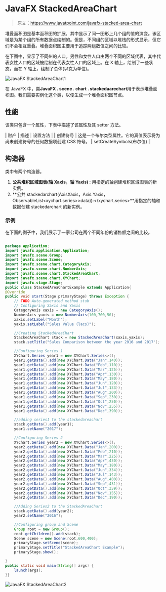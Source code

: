 # JavaFX StackedAreaChart

> 原文：<https://www.javatpoint.com/javafx-stacked-area-chart>

堆叠面积图是基本面积图的扩展，其中显示了同一图形上几个组的值的演变。该区域是为某个组的所有数据点绘制的。但是，不同组的区域以堆栈的形式显示，但它们不会相互重叠。堆叠面积图主要用于追踪两组数值之间的比较。

在下图中，显示了不同州的人口。男性和女性人口由两个不同的区域代表，其中代表女性人口的区域被绘制在代表女性人口的区域上。在 X 轴上，绘制了一些状态，而在 Y 轴上，绘制了总体(以克为单位)。

![JavaFX StackedAreaChart1](../img/7c859d0ccb9a96ca04cde6aba64cf1bc.png)

在 JavaFX 中，类**JavaFX . scene . chart . stackedaarechart**用于表示堆叠面积图。我们需要实例化这个类，以便生成一个堆叠面积图节点。

## 性能

该类只包含一个属性，下表中描述了该属性及其 setter 方法。

| 财产 | 描述 | 设置方法 |
| 创建符号 | 这是一个布尔类型属性。它的真值表示将为尚未创建符号的任何数据项创建 CSS 符号。 | setCreateSymbols(布尔值) |

## 构造器

类中有两个构造器。

1.  **公共堆积区域图表(轴 <x>Xaxis，轴 <y>Yaxis) :</y></x>** 用指定的轴创建堆积区域图表的新实例。
2.  **公共 stackedarchart(Axis<x>Xaxis，Axis <y>Yaxis，ObservableList<xychart.series>>data)):</xychart.series></y></x>**用指定的轴和数据创建 stackedarchart 的新实例。

### 示例

在下面的例子中，我们展示了一家公司在两个不同年份的销售额之间的比较。

```java

package application;
import javafx.application.Application;
import javafx.scene.Group;
import javafx.scene.Scene;
import javafx.scene.chart.CategoryAxis;
import javafx.scene.chart.NumberAxis;
import javafx.scene.chart.StackedAreaChart;
import javafx.scene.chart.XYChart;
import javafx.stage.Stage;
public class StackedAreaChartExample extends Application{
@Override
public void start(Stage primaryStage) throws Exception {
	// TODO Auto-generated method stub
	// Configuring Xaxis and Yaxis 
	CategoryAxis xaxis = new CategoryAxis();
	NumberAxis yaxis = new NumberAxis(100,700,50);
	xaxis.setLabel("Month");
	yaxis.setLabel("Sales Value (lacs)");

	//Creating StackedAreaChart 
	StackedAreaChart stack = new StackedAreaChart(xaxis,yaxis);
	stack.setTitle("Sales Comparison between the year 2016 and 2017");

	//Configuring Series 1 
	XYChart.Series year1 = new XYChart.Series<>();
	year1.getData().add(new XYChart.Data("Jan",140));
	year1.getData().add(new XYChart.Data("Feb",110));
	year1.getData().add(new XYChart.Data("Mar",125));
	year1.getData().add(new XYChart.Data("Apr",130));
	year1.getData().add(new XYChart.Data("May",180));
	year1.getData().add(new XYChart.Data("Jun",120));
	year1.getData().add(new XYChart.Data("Jul",133));
	year1.getData().add(new XYChart.Data("Aug",200));
	year1.getData().add(new XYChart.Data("Sep",230));
	year1.getData().add(new XYChart.Data("Oct",250));
	year1.getData().add(new XYChart.Data("Nov",255));
	year1.getData().add(new XYChart.Data("Dec",390));

	//adding series1 to the stackedareachart 
	stack.getData().add(year1);
	year1.setName("2017");

	//Configuring Series 2 
	XYChart.Series year2 = new XYChart.Series<>();
	year2.getData().add(new XYChart.Data("Jan",200));
	year2.getData().add(new XYChart.Data("Feb",210));
	year2.getData().add(new XYChart.Data("Mar",225));
	year2.getData().add(new XYChart.Data("Apr",430));
	year2.getData().add(new XYChart.Data("May",180));
	year2.getData().add(new XYChart.Data("Jun",334));
	year2.getData().add(new XYChart.Data("Jul",143));
	year2.getData().add(new XYChart.Data("Aug",400));
	year2.getData().add(new XYChart.Data("Sep",431));
	year2.getData().add(new XYChart.Data("Oct",359));
	year2.getData().add(new XYChart.Data("Nov",155));
	year2.getData().add(new XYChart.Data("Dec",190));

	//Adding Series2 to the StackedAreaChart
	stack.getData().add(year2);
	year2.setName("2016");

	//Configuring group and Scene 
	Group root = new Group();
	root.getChildren().add(stack);
	Scene scene = new Scene(root,600,400);
	primaryStage.setScene(scene);
	primaryStage.setTitle("StackedAreaChart Example");
	primaryStage.show();		

}
public static void main(String[] args) {
	launch(args);
}}

```

![JavaFX StackedAreaChart2](../img/2d9867f9ea03b6080ddb35f797ab1759.png)